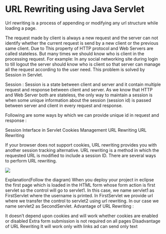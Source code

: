 # URL Rewriting using Java Servlet

Url rewriting is a process of appending or modifying any url structure while loading a page.

The request made by client is always a new request and the server can not identify whether the current request is send by a new client or the previous same client. Due to This property of HTTP protocol and Web Servers are called stateless. But many times we should know who is client in the processing request.
For example:
In any social networking site during login to till logout the server should know who is client so that server can manage all the request according to the user need.
This problem is solved by Session in Servlet.

Session : Session is a state between client and server and it contain multiple request and response between client and server. As we know that HTTP and Web Server both are stateless, the only way to maintain a session is when some unique information about the session (session id) is passed between server and client in every request and response.

Following are some ways by which we can provide unique id in request and response :

Session Interface in Servlet
Cookies Management
URL Rewriting
URL Rewriting

If your browser does not support cookies, URL rewriting provides you with another session tracking alternative. URL rewriting is a method in which the requested URL is modified to include a session ID. There are several ways to perform URL rewriting.

![](https://media.geeksforgeeks.org/wp-content/uploads/Screen-Shot-2018-08-10-at-11.30.32-AM.png)

Explanation(Follow the diagram)
When you deploy your project in eclipse the first page which is loaded in the HTML form whose form action is first servlet so the control will go to servlet1. In this case, we name servlet1 as FirstServlet where the username is printed. In FirstServlet we provide url where we transfer the control to servlet2 using url rewriting. In our case we name servlet2 as SecondServlet.
Advantage of URL Rewriting :

It doesn’t depend upon cookies and will work whether cookies are enabled or disabled
Extra form submission is not required on all pages
Disadvantage of URL Rewriting
It will work only with links ad can send only text